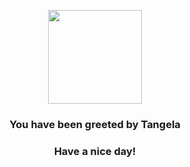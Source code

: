 <p align="center">
    <img src="https://raw.githubusercontent.com/PokeAPI/sprites/master/sprites/pokemon/114.png" width="150" height="150">
</p>
<h3 align="center">You have been greeted by  <b>Tangela</b></h3>
<h3 align="center">Have a nice day!</h3>
